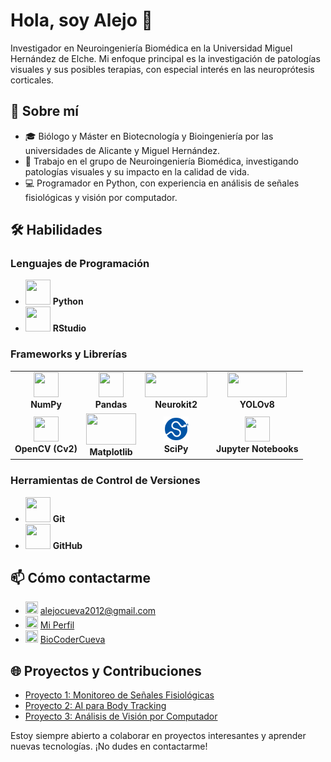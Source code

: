 # Hola, soy Alejo 👋

Investigador en Neuroingeniería Biomédica en la Universidad Miguel Hernández de Elche. Mi enfoque principal es la investigación de patologías visuales y sus posibles terapias, con especial interés en las neuroprótesis corticales.

## 🧬 Sobre mí
- 🎓 Biólogo y Máster en Biotecnología y Bioingeniería por las universidades de Alicante y Miguel Hernández.
- 🧠 Trabajo en el grupo de Neuroingeniería Biomédica, investigando patologías visuales y su impacto en la calidad de vida.
- 💻 Programador en Python, con experiencia en análisis de señales fisiológicas y visión por computador.

## 🛠️ Habilidades

### Lenguajes de Programación
- <img src="https://img.icons8.com/color/48/000000/python.png" width="40" height="40"/> **Python**
- <img src="https://www.r-project.org/Rlogo.png" width="40" height="40"/> **RStudio**

### Frameworks y Librerías

<table>
  <tr>
    <td align="center"><img src="https://img.icons8.com/color/48/000000/numpy.png" width="40" height="40"/><br><strong>NumPy</strong></td>
    <td align="center"><img src="https://img.icons8.com/color/48/000000/pandas.png" width="40" height="40"/><br><strong>Pandas</strong></td>
    <td align="center"><img src="https://raw.github.com/neuropsychology/NeuroKit/master/docs/img/banner.png" width="100" height="40"/><br><strong>Neurokit2</strong></td>
    <td align="center"><img src="https://repository-images.githubusercontent.com/535360445/2a2c855b-932c-4625-a30d-3a0b475f1051" width="95" height="40"/><br><strong>YOLOv8</strong></td>
  </tr>
  <tr>
    <td align="center"><img src="https://img.icons8.com/color/48/000000/opencv.png" width="40" height="40"/><br><strong>OpenCV (Cv2)</strong></td>
    <td align="center"><img src="https://matplotlib.org/_static/logo2.svg" width="80" height="50"/><br><strong>Matplotlib</strong></td>
    <td align="center"><img src="https://raw.githubusercontent.com/scipy/scipy/master/doc/source/_static/logo.svg" width="40" height="40"/><br><strong>SciPy</strong></td>
    <td align="center"><img src="https://upload.wikimedia.org/wikipedia/commons/3/38/Jupyter_logo.svg" width="40" height="40"/><br><strong>Jupyter Notebooks</strong></td>
  </tr>
</table>

### Herramientas de Control de Versiones
- <img src="https://img.icons8.com/color/48/000000/git.png" width="40" height="40"/> **Git**
- <img src="https://img.icons8.com/ios-glyphs/30/000000/github.png" width="40" height="40"/> **GitHub**

## 📫 Cómo contactarme
- <img src="https://img.icons8.com/color/48/000000/gmail.png" width="20" height="20"/> alejocueva2012@gmail.com
- <img src="https://img.icons8.com/color/48/000000/linkedin.png" width="20" height="20"/> [Mi Perfil](www.linkedin.com/in/alejandro-cueva-garces)
- <img src="https://upload.wikimedia.org/wikipedia/commons/4/45/Notion_app_logo.png" width="20" height="20"/> [BioCoderCueva](https://alejo-.notion.site/BioCoderCueva-e221a0d111bb4f999e0834c66d801811?pvs=4)


## 🌐 Proyectos y Contribuciones
- [Proyecto 1: Monitoreo de Señales Fisiológicas](https://github.com/tu-usuario/proyecto1)
- [Proyecto 2: AI para Body Tracking](https://github.com/tu-usuario/proyecto2)
- [Proyecto 3: Análisis de Visión por Computador](https://github.com/tu-usuario/proyecto3)

Estoy siempre abierto a colaborar en proyectos interesantes y aprender nuevas tecnologías. ¡No dudes en contactarme!

